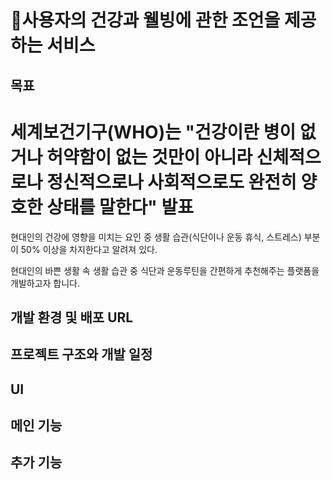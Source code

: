 # :frog:사용자의 건강과 웰빙에 관한 조언을 제공하는 서비스

## 목표
# 세계보건기구(WHO)는 "건강이란 병이 없거나 허약함이 없는 것만이 아니라 신체적으로나 정신적으로나 사회적으로도 완전히 양호한 상태를 말한다" 발표

현대인의 건강에 영향을 미치는 요인 중 생활 습관(식단이나 운동 휴식, 스트레스) 부분이 50% 이상을 차지한다고 알려져 있다.


현대인의 바쁜 생활 속 생활 습관 중 식단과 운동루틴을 간편하게 추천해주는 플랫폼을 개발하고자 합니다.

## 개발 환경 및 배포 URL

## 프로젝트 구조와 개발 일정

## UI

## 메인 기능

## 추가 기능
 
